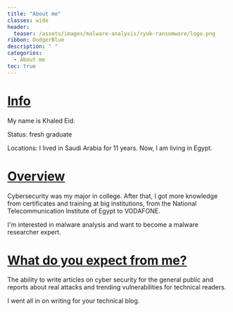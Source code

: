 ```yaml
---
title: "About me"
classes: wide
header:
  teaser: /assets/images/malware-analysis/ryuk-ransomware/logo.png
ribbon: DodgerBlue
description: " "
categories:
  - About me
toc: true
---
```

# <u>Info</u>

My name is Khaled Eid.

Status: fresh graduate

Locations: I lived in Saudi Arabia for 11 years. Now, I am living in Egypt.

# <u>Overview</u>

Cybersecurity was my major in college. After that, I got more knowledge from certificates and training at big institutions, from the National Telecommunication Institute of Egypt to VODAFONE.

I'm interested in malware analysis and want to become a malware researcher expert.

# <u>What do you expect from me?</u>

The ability to write articles on cyber security for the general public and reports about real attacks and trending vulnerabilities for technical readers.

I went all in on writing for your technical blog.


